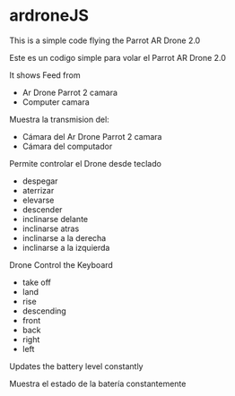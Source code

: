 ardroneJS
==========================

This is a simple code flying the Parrot AR Drone 2.0

Este es un codigo simple para volar el Parrot AR Drone 2.0

It shows Feed from
 * Ar Drone Parrot 2 camara
 * Computer camara

Muestra la transmision del:
 * Cámara del Ar Drone Parrot 2 camara
 * Cámara del computador

Permite controlar el Drone desde teclado
 * despegar
 * aterrizar
 * elevarse
 * descender
 * inclinarse delante
 * inclinarse atras
 * inclinarse a la derecha
 * inclinarse a la izquierda

Drone Control the Keyboard 
 * take off 
 * land 
 * rise 
 * descending 
 * front 
 * back 
 * right 
 * left

Updates the battery level constantly

Muestra el estado de la batería constantemente

